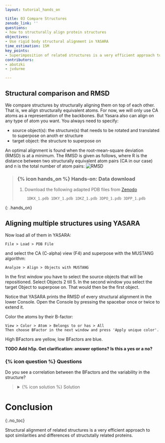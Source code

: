 ```yaml
---
layout: tutorial_hands_on

title: 03 Compare Structures
zenodo_link: ''
questions:
- how to structurally align protein structures
objectives:
- Use rigid body structural alignment in YASARA
time_estimation: 15M
key_points:
- Superimposition of related structures is a very efficient approach to spot similarities and differences of structutally related proteins.
contributors:
- abotzki
- jvdurme

---
```


## Structural comparison and RMSD
We compare structures by structurally aligning them on top of each other. That is, we
align structurally equivalent atoms. For now, we will only use CA atoms as a representation of the backbones. 
But Yasara also can align on any type of atom you want. You always need to specify:

-  source object(s): the structure(s) that needs to be rotated and translated to superpose on anoth
er structure
-  target object: the structure to superpose on

An optimal alignment is found when the root-mean-square deviation (RMSD) is at a minimum.
The RMSD is given as follows, where R is the distance between two structurally equivalent atom pairs (CA in our case) and n is the total number of atom pairs:
![RMSD](../../images/RMSD.gif "calculation of RMSD")


> ### {% icon hands_on %} Hands-on: Data download
>
> 1. Download the following adapted PDB files from [Zenodo](https://zenodo.org/record/3550492#.XdeNL1dKiUk)
>
>    ```
>     1DKX_1.pdb 1DKY_1.pdb 1DKZ_1.pdb 3DPO_1.pdb 3DPP_1.pdb
>    ```
>
{: .hands_on}

## Aligning multiple structures using YASARA

Now load all of them in YASARA:

```
File > Load > PDB File
```

and select the CA (C-alpha) view (F4) and superpose with the MUSTANG algorithm:


```
Analyze > Align > Objects with MUSTANG
```


In the first window you have to select the source objects that will be repositioned. Select Objects 2 till 5. In the second window you select the target Object to superpose on. That would then be the first object.

Notice that YASARA prints the RMSD of every structural alignment in the lower Console. Open the Console by pressing the spacebar once or twice to extend it.

Color the atoms by their B-factor:

```
View > Color > Atom > Belongs to or has > All
Then choose BFactor in the next window and press 'Apply unique color'.
```

High BFactors are yellow, low BFactors are blue.

**TODO Add h5p. Get clarification: answer options? Is this a yes or a no?**

### {% icon question %} Questions

Do you see a correlation between the BFactors and the variability in the structure?

> <details markdown="1">
> <summary>{% icon solution %} Solution
> </summary>
>
> ![Structural alignemnt](../../images/aligned-structures.png)
>
>
> </details>


# Conclusion
{:.no_toc}

Structural alignment of related structures is a very efficient approach to spot similarities and differences of structutally related proteins.
